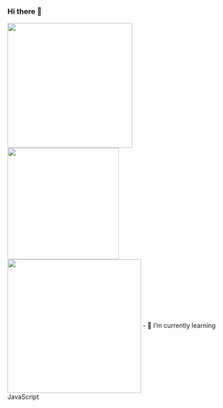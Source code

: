 ### Hi there 👋

<img align="center" width="280em"  src="https://github-readme-stats.vercel.app/api?username=nurhossainarman&show_icons=true&theme=radical&hide_border=true&count_private=false"/>
<img align="center" width="250em" src="https://github-readme-stats.vercel.app/api/top-langs/?username=nurhossainarman&layout=compact&theme=radical&hide_border=true&count_private=false"/>
<img align="center" width="300em" src="https://github-readme-streak-stats.herokuapp.com/?user=nurhossainarman&theme=radical&hide_border=true&count_private=false"/>
- 🌱 I’m currently learning JavaScript
<!--
**nurhossainarman/nurhossainarman** is a ✨ _special_ ✨ repository because its `README.md` (this file) appears on your GitHub profile.

Here are some ideas to get you started:

- 🔭 I’m currently working on ...
- 🌱 I’m currently learning ...
- 👯 I’m looking to collaborate on ...
- 🤔 I’m looking for help with ...
- 💬 Ask me about ...
- 📫 How to reach me: ...
- 😄 Pronouns: ...
- ⚡ Fun fact: ...
-->

